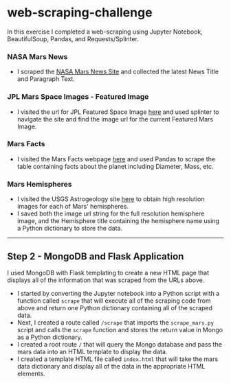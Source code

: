 # web-scraping-challenge

In this exercise I completed a web-scraping using Jupyter Notebook, BeautifulSoup, Pandas, and Requests/Splinter.

### NASA Mars News

- I scraped the [NASA Mars News Site](https://mars.nasa.gov/news/) and collected the latest News Title and Paragraph Text. 

### JPL Mars Space Images - Featured Image

- I visited the url for JPL Featured Space Image [here](https://data-class-jpl-space.s3.amazonaws.com/JPL_Space/index.html) and used splinter to navigate the site and find the image url for the  current Featured Mars Image.

### Mars Facts

- I visited the Mars Facts webpage [here](https://space-facts.com/mars/) and used Pandas to scrape the table containing facts about the planet including Diameter, Mass, etc.

### Mars Hemispheres

- I visited the USGS Astrogeology site [here](https://astrogeology.usgs.gov/search/results?q=hemisphere+enhanced&k1=target&v1=Mars) to obtain high resolution images for each of Mars' hemispheres.
- I saved both the image url string for the full resolution hemisphere  image, and the Hemisphere title containing the hemisphere name using a Python dictionary to store the data.

------

## 

## Step 2 - MongoDB and Flask Application

I used MongoDB with Flask templating to create a new HTML page that  displays all of the information that was scraped from the URLs above.

- I started by converting the Jupyter notebook into a Python script with a function called `scrape` that will execute all of the scraping code from above and return one Python dictionary containing all of the scraped data.
- Next, I created a route called `/scrape` that imports the `scrape_mars.py` script and calls the `scrape` function and stores the return value in Mongo as a Python dictionary.
- I created a root route `/` that will query the Mongo database and pass the mars data into an HTML template to display the data.
- I created a template HTML file called `index.html` that will  take the mars data dictionary and display all of the data in the  appropriate HTML elements. 